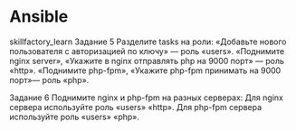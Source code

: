 # Ansible
skillfactory_learn
Задание 5
Разделите tasks на роли:
«Добавьте нового пользователя с авторизацией по ключу» — роль «users».
«Поднимите nginx server», «Укажите в nginx отправлять php на 9000 порт» — роль «http».
«Поднимите php-fpm», «Укажите php-fpm принимать на 9000 порт»— роль «php».

Задание 6
Поднимите nginx и php-fpm на разных серверах:
Для nginx сервера используйте роль «users» «http».
Для php-fpm сервера используйте роль «users» «php».
